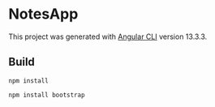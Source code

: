 # NotesApp

This project was generated with [Angular CLI](https://github.com/angular/angular-cli) version 13.3.3.

## Build

`npm install`

`npm install bootstrap`

